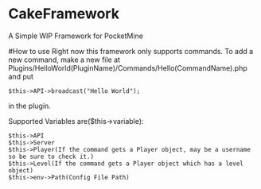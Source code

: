 CakeFramework
=============

A Simple WIP Framework for PocketMine

#How to use
Right now this framework only supports commands.
To add a new command, make a new file at Plugins/HelloWorld(PluginName)/Commands/Hello(CommandName).php and put
```
$this->API->broadcast("Hello World");
```
in the plugin.

Supported Variables are($this->variable):
```
$this->API
$this->Server
$this->Player(If the command gets a Player object, may be a username so be sure to check it.)
$this->Level(If the command gets a Player object which has a level object)
$this->env->Path(Config File Path)
```
